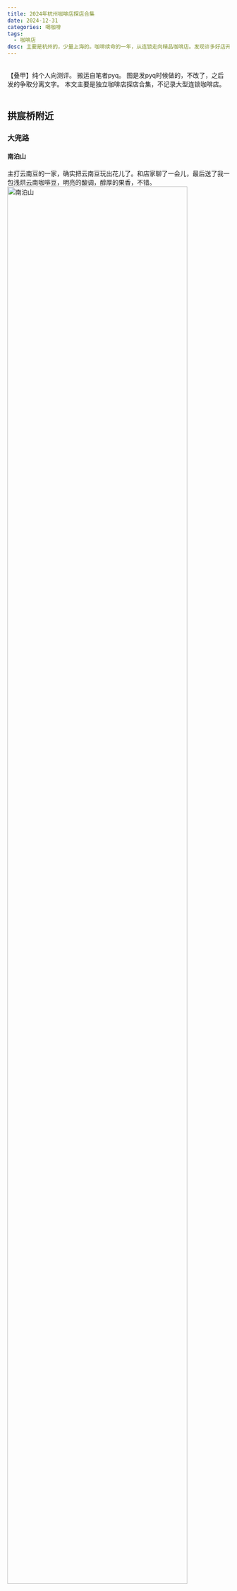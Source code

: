 ```yaml
---
title: 2024年杭州咖啡店探店合集
date: 2024-12-31
categories: 喝咖啡
tags: 
  - 咖啡店
desc: 主要是杭州的，少量上海的。咖啡续命的一年，从连锁走向精品咖啡店。发现许多好店开在不起眼的角落，等待有心人去发掘。格调、香气、故事，咖啡店的角落也是我的栖地。那么，探店明年继续。
---
```

<br>
【叠甲】纯个人向测评。
搬运自笔者pyq。
图是发pyq时候做的，不改了，之后发的争取分离文字。
本文主要是独立咖啡店探店合集，不记录大型连锁咖啡店。
<br></br>

## 拱宸桥附近
### 大兜路
#### 南泊山
主打云南豆的一家，确实把云南豆玩出花儿了。和店家聊了一会儿，最后送了我一包浅烘云南咖啡豆，明亮的酸调，醇厚的果香，不错。
<img src="https://raw.githubusercontent.com/YukinoshitaSherry/qycf_picbed/main/img/411be9883b0f5f113b3b34069b43de6.jpg" alt="南泊山" style="width: 90%;">
<br></br>

### 小河直街
#### 无量咖啡
在张大仙庙进了大门后左侧房屋，背靠道院所以店内装潢、咖啡名称都挺有特色。咖啡味道一般，主打讨个彩头。(当时去的时候捞了不少祈福赠品)
<img src="https://raw.githubusercontent.com/YukinoshitaSherry/qycf_picbed/main/img/572f0fb7277871f45a61b3fd025b95d.jpg" alt="无量咖啡" style="width: 90%;">
<br></br>

## 浙大紫金港附近
### 校内
#### 郁林space
环境、咖啡、小食都不错，logo还是可爱奶牛猫。最大的缺点是店在紫金港且我去了玉泉之后才开业。
<img src="https://raw.githubusercontent.com/YukinoshitaSherry/qycf_picbed/main/img/54a9f592d7faa14d9736c9470d01d4c.jpg" alt="郁林space" style="width: 90%;">
<br></br>

#### 大众书局·纸品咖啡
西区人文组团附近，书店+咖啡+甜品+文创。溢价比较高，咖啡拉花确实有特色，喝了以后提神效果对我来说有点好过头了。买一杯落座看书还不错，但是店里嘈杂小孩太多。
<img src="https://raw.githubusercontent.com/YukinoshitaSherry/qycf_picbed/main/img/9a5e94ca9ff4c7d5635f8bdbfe18e6b.jpg" alt="纸品咖啡" style="width: 90%;">
<br></br>


#### Flavor Coffee
银泉，一半咖啡一半茶。中规中矩。
<img src="https://raw.githubusercontent.com/YukinoshitaSherry/qycf_picbed/main/img/ee854e98b98d6c0c86bbe2b7ffa47bd.jpg" alt="Flavor" style="width: 90%;">
<br></br>


## 浙大玉泉附近
### 校内
#### 达克布蕾
中规中矩，和麦斯威差不多，但是品种更多，性价比之选。
<img src="https://raw.githubusercontent.com/YukinoshitaSherry/qycf_picbed/main/img/5a5f930ae5e325b4996118641ebc946.jpg" alt="达克布蕾" style="width: 90%;">
<br></br>

### 青芝坞
#### 杭一末
玉泉附近最适合学子自习的地方，宽敞，二楼比较清静，环境整洁敞亮。玉泉学子可加微信群，有一些优惠与活动信息。
青芝坞店的咖啡特色款喝常规款都不错。大兜路也有一家，还没喝过，下次一定。
<img src="https://raw.githubusercontent.com/YukinoshitaSherry/qycf_picbed/main/img/4f9a7edc6b74b3bc5a74d64ab82ddb8.jpg" alt="杭一末" style="width: 90%;">

<img src="https://raw.githubusercontent.com/YukinoshitaSherry/qycf_picbed/main/img/7e5cbbbc915a5bcea2d1a3300aa978c.jpg" alt="杭一末" style="width: 90%;">
<br></br>

#### 浅弄咖啡
从青芝坞拐进巷子里，一间灯光昏黄、饰品古雅的小屋。窗框上的书和笔记本翻起来有岁月的味道。
咖啡不错，外带6折(20+r),原价40+r.
<img src="https://raw.githubusercontent.com/YukinoshitaSherry/qycf_picbed/main/img/a3933ff7ac47602008bd046f6e2c572.jpg" alt="浅弄咖啡" style="width: 90%;">
<br></br>

#### YEGIN忆景
开在民宿一楼，咖啡中规中矩，坚果欧包现烤的，还不错。
<img src="https://raw.githubusercontent.com/YukinoshitaSherry/qycf_picbed/main/img/d9b38911509472dc50911e6beab1c35.jpg" alt="忆景" style="width: 90%;">
<br></br>


### 西湖北线/黄龙
#### Neo Coffee
临街，很小的独立店面，有特色的咖啡。老板坚持Dirty只做去冰，只堂食不外带，品质确实不错。
可惜位置极少，较吵，环境一般。
<img src="https://raw.githubusercontent.com/YukinoshitaSherry/qycf_picbed/main/img/1e31ed2b6c68f2566defe1be31528f2.jpg" alt="Neo" style="width: 90%;">
<br></br>

#### 院子里的猫
猫咖，咖啡一般，自制司康好吃。
<img src="https://raw.githubusercontent.com/YukinoshitaSherry/qycf_picbed/main/img/20298206611ebff772544f49cf53314.jpg" alt="院子里的猫" style="width: 90%;">
<br></br>

#### Tims天好咖啡
“用心做贝果，用脚做咖啡”
<img src="https://raw.githubusercontent.com/YukinoshitaSherry/qycf_picbed/main/img/515b561aa543a440fdbeab7fbc9f5d4.jpg" alt="Tims" style="width: 90%;">
<br></br>


## 凤起路沿线
Citywalk宝地，咖啡店密度很高。~最重要的是离常住的家近~

### 中山中路-中山北路
#### Reload Coffee
年度最佳Dirty来自他家的双拼Dirty,口感层次丰富，回味无穷。
<img src="https://raw.githubusercontent.com/YukinoshitaSherry/qycf_picbed/main/img/530b0953c39e1450cd2e8b32ff3e048.jpg" alt="Reload" style="width: 90%;">
<br></br>


#### Fiao咖啡店
有趣的名字、工业风与文艺风并行的简洁黑白装潢，剑桥比较文学博士offer的老板。咖啡很有意思，很喜欢墙上的咖啡函数图像，老板对咖啡店里开文学沙龙很有想法。只是不知道25年老板入学后这个店是否还开。
<img src="https://raw.githubusercontent.com/YukinoshitaSherry/qycf_picbed/main/img/890c32621e49e43125c5266f5d0a9f0.jpg" alt="Fiao" style="width: 90%;">
<br></br>

#### Auco游咖
中大广场对面还有一家，品质类似。
<img src="https://raw.githubusercontent.com/YukinoshitaSherry/qycf_picbed/main/img/916867a1a48d2d1c031ee72b72c6425.jpg" alt="游咖咖啡" style="width: 90%;">
<br></br>

#### 无由
有咖啡产品，但主要售卖新中式茶点。门口有不少人摆拍，店里也人挺多的。
<img src="https://raw.githubusercontent.com/YukinoshitaSherry/qycf_picbed/main/img/b3e830725b18b1aee292eef8de63ab1.jpg" alt="无由" style="width: 90%;">
<br></br>

#### 1%
在下焦营巷，中大广场附近的居民区，日咖夜酒型的小店。老板对咖啡豆颇有研究。

#### 怪兽咖啡
在仙林苑，店面小，没有桌子。咖啡味道个人不太喜欢。
<img src="https://raw.githubusercontent.com/YukinoshitaSherry/qycf_picbed/main/img/5bb7bc9a9fa2f68568c7bdeb70b0eba.jpg" alt="怪兽咖啡" style="width: 90%;">
<br></br>


<img src="https://raw.githubusercontent.com/YukinoshitaSherry/qycf_picbed/main/img/c867bdb64148b6800a8da90219e6ddb.jpg" alt="1%" style="width: 90%;">

<br></br>


### 孩儿巷
#### live together
很有趣的店与很有趣的老板。
<img src="https://raw.githubusercontent.com/YukinoshitaSherry/qycf_picbed/main/img/d2f5458ab4de86858e7dc77ee01529b.jpg" alt="live together" style="width: 90%;">

<img src="https://raw.githubusercontent.com/YukinoshitaSherry/qycf_picbed/main/img/5f29b3fc01f8fce6e8f0c29daf2cc07.jpg" alt="live together" style="width: 90%;">

<br></br>

#### Parking
当之无愧冠军店，咖啡上乘。但是每次下午去都店内环境窄小嘈杂、排队人多，比起坐店里更适合外带(一早去就没这个问题)。
<img src="https://raw.githubusercontent.com/YukinoshitaSherry/qycf_picbed/main/img/adc4d41a7f8955b3467cbeb98f9af30.jpg" alt="Parking" style="width: 90%;">
<br></br>

#### Pasto COFI COFI
非常显眼的大型充气娃娃装饰在店顶，圣诞季有过圣诞老人。口味不错的一家。

<img src="https://raw.githubusercontent.com/YukinoshitaSherry/qycf_picbed/main/img/f2369bdf329ece4eb7776d53261554c.jpg" alt="PICO" style="width: 90%;">

<br></br>



### 长庆街道
#### 晏昼咖啡
去长庆潮鸣卫生院打九价后路过，进去坐了会儿。很有格调的店，门口没有招牌，进去后是宜人的棕色调。

<img src="https://raw.githubusercontent.com/YukinoshitaSherry/qycf_picbed/main/img/facddebdef465d3c40e6be7e5ee44cf.jpg" alt="晏昼咖啡" style="width: 90%;">

<br></br>



### 体育场路
#### Cookie&Can Nameless
在杭报楼下，可以刷杭报员工卡。咖啡一般。
<img src="https://raw.githubusercontent.com/YukinoshitaSherry/qycf_picbed/main/img/d688ebb9975ba55bcde59b241fc6d82.jpg" alt="Cookie&Can Nameless" style="width: 90%;">
<br></br>

## 河坊街附近
### 大井巷
#### 铁手咖啡制造局
名气和实力相符，咖啡佳，服务佳，环境亦佳。
<img src="https://raw.githubusercontent.com/YukinoshitaSherry/qycf_picbed/main/img/1b1f0d3baaa688e2ab5ee9142d29584.jpg" alt="铁手咖啡制造局" style="width: 90%;">
<br></br>

#### 陀飞轮
在大井巷支路上，也是很有格调的一家店。咖啡和环境也很不错。
<img src="https://raw.githubusercontent.com/YukinoshitaSherry/qycf_picbed/main/img/1b2107e3d46c506c4ff41f20afe80e8.jpg" alt="陀飞轮" style="width: 90%;">
<br></br>

## 上海
### 满坡栗
上海历史博物馆附近。栗子冰激凌噱头大于内容，咖啡中规中矩。
<img src="https://raw.githubusercontent.com/YukinoshitaSherry/qycf_picbed/main/img/0e2d2aeb6b5e0a18f5fb34e7deda765.jpg" alt="满坡栗" style="width: 90%;">
<br></br>


### Drops
黑石公寓附近，环境、服务、咖啡俱佳。Dirty很有层次感。
<img src="https://raw.githubusercontent.com/YukinoshitaSherry/qycf_picbed/main/img/a8d1db1d6b5394c7162cb2657017a71.jpg" alt="Drops" style="width: 90%;">
<br></br>

### 跑Go咖啡
文广七号门，经常有音乐剧联动周边和展览。
只喝了一粒沙联动气泡水，报喝。
<img src="https://raw.githubusercontent.com/YukinoshitaSherry/qycf_picbed/main/img/e9c11a6d7f50ebe102b7b38a3fb655e.png" alt="跑Go咖啡" style="width: 90%;">
<br></br>


## 年终总结

一年喝了不少，在探店中学习，也更加认识到自己咖啡知识与评价词汇的匮乏。新的一年，继续探索。

年度最佳：
- live together(咖啡、格调、故事均优秀)
- Reload(Dirty双拼印象深刻)
- 杭一末(青芝坞店，推荐玉泉学子来坐坐)

数量统计如下(推荐一下微信小程序“咖啡了吗”):
<img src="https://raw.githubusercontent.com/YukinoshitaSherry/qycf_picbed/main/img/20250127204106344.png" alt="数量统计" style="width: 90%;">








